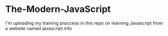# The-Modern-JavaScript
I'm uploading my training proccess in this repo on learning Javascript from a website named javascript.info
